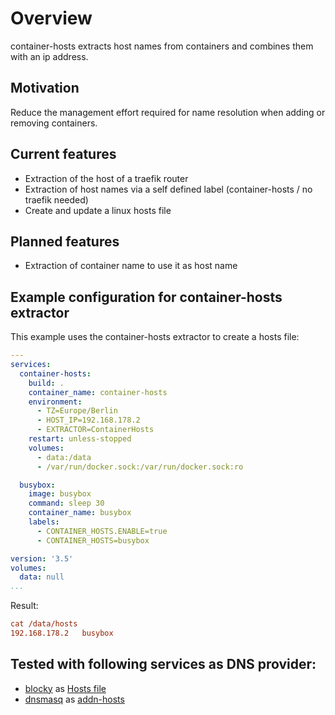 # Overview
container-hosts extracts host names from containers and combines them with an ip address.

## Motivation
Reduce the management effort required for name resolution when adding or removing containers.

## Current features
- Extraction of the host of a traefik router
- Extraction of host names via a self defined label (container-hosts / no traefik needed)
- Create and update a linux hosts file

## Planned features
- Extraction of container name to use it as host name

## Example configuration for container-hosts extractor
This example uses the container-hosts extractor to create a hosts file:
````yaml
---
services:
  container-hosts:
    build: .
    container_name: container-hosts
    environment:
      - TZ=Europe/Berlin
      - HOST_IP=192.168.178.2
      - EXTRACTOR=ContainerHosts
    restart: unless-stopped
    volumes:
      - data:/data
      - /var/run/docker.sock:/var/run/docker.sock:ro

  busybox:
    image: busybox
    command: sleep 30
    container_name: busybox
    labels:
      - CONTAINER_HOSTS.ENABLE=true
      - CONTAINER_HOSTS=busybox

version: '3.5'
volumes:
  data: null
...
````

Result:
````ini
cat /data/hosts 
192.168.178.2	busybox
````

## Tested with following services as DNS provider:
- [blocky](https://0xerr0r.github.io/blocky/) as [Hosts file](https://0xerr0r.github.io/blocky/configuration/#hosts-file)
- [dnsmasq](https://thekelleys.org.uk/dnsmasq/doc.html) as [addn-hosts](https://thekelleys.org.uk/dnsmasq/docs/dnsmasq-man.html)
